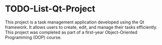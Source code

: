 # TODO-List-Qt-Project
This project is a task management application developed using the Qt framework. It allows users to create, edit, and manage their tasks efficiently. This project was completed as part of a first-year Object-Oriented Programming (OOP) course.
